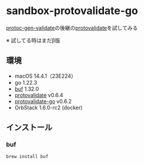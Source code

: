 # sandbox-protovalidate-go
[protoc-gen-validate](https://github.com/bufbuild/protoc-gen-validate)の後継の[protovalidate](https://github.com/bufbuild/protovalidate)を試してみる

※ 試してる時はまだβ版
## 環境
- macOS 14.4.1（23E224）
- go 1.22.3
- [buf](https://buf.build/docs/introduction) 1.32.0
- [protovalidate](https://github.com/bufbuild/protovalidate) v0.6.4
- [protovalidate-go](https://github.com/bufbuild/protovalidate-go) v0.6.2
- OrbStack 1.6.0-rc2 (docker)

## インストール
### buf
```
brew install buf
```
